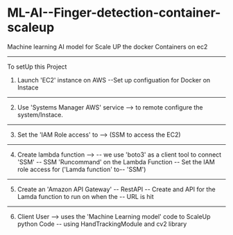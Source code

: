 # ML-AI--Finger-detection-container-scaleup
Machine learning AI model for Scale UP the docker Containers on ec2

**********************************************************************
To setUp this Project 

1. Launch 'EC2' instance on AWS 
   					--Set up configuation for Docker on Instace
-----------------------------------------------------------------------
2. Use 'Systems Manager AWS' service --> 
						to remote configure the system/Instace.

-----------------------------------------------------------------------
3. Set the 'IAM Role access' to --> (SSM to access the EC2)

-----------------------------------------------------------------------
4. Create lambda function --> 
				-- we use 'boto3' as a client tool to connect 'SSM' 
				-- SSM 'Runcommand' on the Lambda Function
				-- Set the IAM role access for 
							('Lamda function' to-- 'SSM')

----------------------------------------------------------------------
5. Create an 'Amazon API Gateway'
				-- RestAPI
				-- Create and API for the Lamda function to run 
					on when the -- URL is hit

-----------------------------------------------------------------------

6. Client User --> uses the 'Machine Learning model' code to ScaleUp 
					python Code 
						-- using HandTrackingModule and cv2 library
				 
